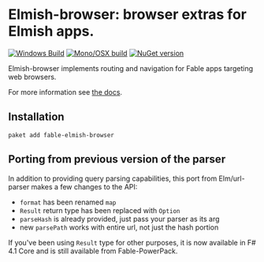 Elmish-browser: browser extras for Elmish apps.
=======
[![Windows Build](https://ci.appveyor.com/api/projects/status/rrtg4fxbt7lqbayv?svg=true)](https://ci.appveyor.com/project/et1975/browser) [![Mono/OSX build](https://travis-ci.org/fable-elmish/browser.svg?branch=master)](https://travis-ci.org/fable-elmish/browser) [![NuGet version](https://badge.fury.io/nu/Fable.Elmish.Browser.svg)](https://badge.fury.io/nu/Fable.Elmish.Browser)

Elmish-browser implements routing and navigation for Fable apps targeting web browsers.

For more information see [the docs](https://fable-elmish.github.io/browser).

## Installation

```shell
paket add fable-elmish-browser
```

## Porting from previous version of the parser
In addition to providing query parsing capabilities, this port from Elm/url-parser makes a few changes to the API:
- `format` has been renamed `map`
- `Result` return type has been replaced with `Option`
- `parseHash` is already provided, just pass your parser as its arg
- new `parsePath` works with entire url, not just the hash portion

If you've been using `Result` type for other purposes, it is now available in F# 4.1 Core and is still available from Fable-PowerPack.

